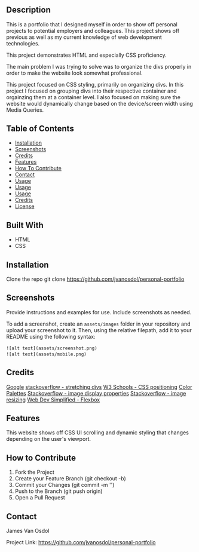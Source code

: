 # <Personal-Portfolio>

## Description

This is a portfolio that I designed myself in order to show off personal projects to potential employers and colleagues. This project shows off previous as well as my current knowledge of web development technologies. 

This project demonstrates HTML and especially CSS proficiency.

The main problem I was trying to solve was to organize the divs properly in order to make the website look somewhat professional.

This project focused on CSS styling, primarily on organizing divs. In this project I focused on grouping divs into their respective container and orgainzing them at a container level. I also focused on making sure the website would dynamically change based on the device/screen width using Media Queries.


## Table of Contents

- [Installation](#installation)
- [Screenshots](#screenshots)
- [Credits](#credits)
- [Features](#features)
- [How To Contribute](#how-to-contribute)
- [Contact](#contact)
- [Usage](#usage)
- [Usage](#usage)
- [Usage](#usage)
- [Credits](#credits)
- [License](#license)


## Built With

- HTML
- CSS


## Installation

Clone the repo
git clone https://github.com/jvanosdol/personal-portfolio


## Screenshots

Provide instructions and examples for use. Include screenshots as needed.

To add a screenshot, create an `assets/images` folder in your repository and upload your screenshot to it. Then, using the relative filepath, add it to your README using the following syntax:


    ![alt text](assets/screenshot.png)
    ![alt text](assets/mobile.png)



## Credits

[Google](https://www.google.com)
[stackoverflow - stretching divs](https://stackoverflow.com/questions/21222663/make-nested-div-stretch-to-100-of-remaining-container-div-height)
[W3 Schools - CSS positioning](https://www.w3schools.com/css/css_positioning.asp)
[Color Palettes](https://coolors.co/palettes/trending)
[Stackoverflow - image display properties](https://stackoverflow.com/questions/15825118/css-displaying-elements-vertically-down-instead-of-hortizontal-straight)
[Stackoverflow - image resizing](https://stackoverflow.com/questions/3029422/how-do-i-auto-resize-an-image-to-fit-a-div-container)
[Web Dev Simplified - Flexbox](https://www.youtube.com/watch?v=fYq5PXgSsbE)


## Features

This website shows off CSS UI scrolling and dynamic styling that changes depending on the user's viewport.

## How to Contribute

1. Fork the Project
2. Create your Feature Branch (git checkout -b)
3. Commit your Changes (git commit -m '')
4. Push to the Branch (git push origin)
5. Open a Pull Request


## Contact

James Van Osdol

Project Link: https://github.com/jvanosdol/personal-portfolio

